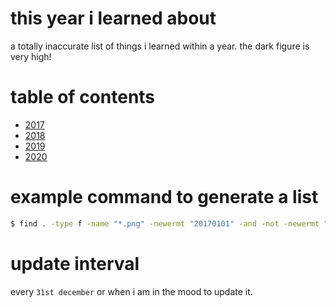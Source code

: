 # this year i learned about
a totally inaccurate list of things i learned within a year. the dark figure is very high!

# table of contents
* [2017](2017/README.md)
* [2018](2018/README.md)
* [2019](2019/README.md)
* [2020](2020/README.md)

# example command to generate a list
```bash
$ find . -type f -name "*.png" -newermt "20170101" -and -not -newermt "20180101" | sort > ~/tmp/2017.md
```

# update interval
every `31st december` or when i am in the mood to update it.
